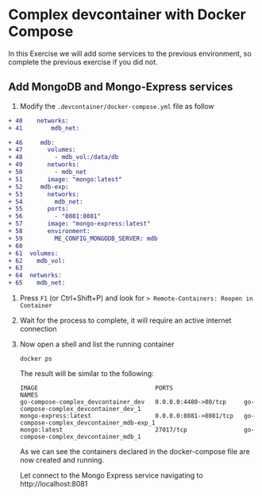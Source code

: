 # Complex devcontainer with Docker Compose

In this Exercise we will add some services to the previous environment, so complete the previous exercise if you did not.

## Add MongoDB and Mongo-Express services

1. Modify the `.devcontainer/docker-compose.yml` file as follow

```diff
+ 40    networks:
+ 41        mdb_net:
```
    
```diff
+ 46     mdb:
+ 47       volumes:
+ 48         - mdb_vol:/data/db
+ 49       networks:
+ 50         - mdb_net
+ 51       image: "mongo:latest"
+ 52     mdb-exp:
+ 53       networks:
+ 54         mdb_net:
+ 55       ports:
+ 56         - "8081:8081"
+ 57       image: "mongo-express:latest"
+ 58       environment:
+ 59         ME_CONFIG_MONGODB_SERVER: mdb
+ 60
+ 61  volumes:
+ 62    mdb_vol:
+ 63
+ 64  networks:
+ 65    mdb_net: 
```

1. Press `F1` (or Ctrl+Shift+P) and look for `> Remote-Containers: Reopen in Container`

1. Wait for the process to complete, it will require an active internet connection

1. Now open a shell and list the running container

    ```
    docker ps
    ```

    The result will be similar to the following:

    ```
    IMAGE                                 PORTS                    NAMES
    go-compose-complex_devcontainer_dev   0.0.0.0:4480->80/tcp     go-compose-complex_devcontainer_dev_1
    mongo-express:latest                  0.0.0.0:8081->8081/tcp   go-compose-complex_devcontainer_mdb-exp_1
    mongo:latest                          27017/tcp                go-compose-complex_devcontainer_mdb_1
    ```

    As we can see the containers declared in the docker-compose file are now created and running.

    Let connect to the Mongo Express service navigating to http://localhost:8081 


